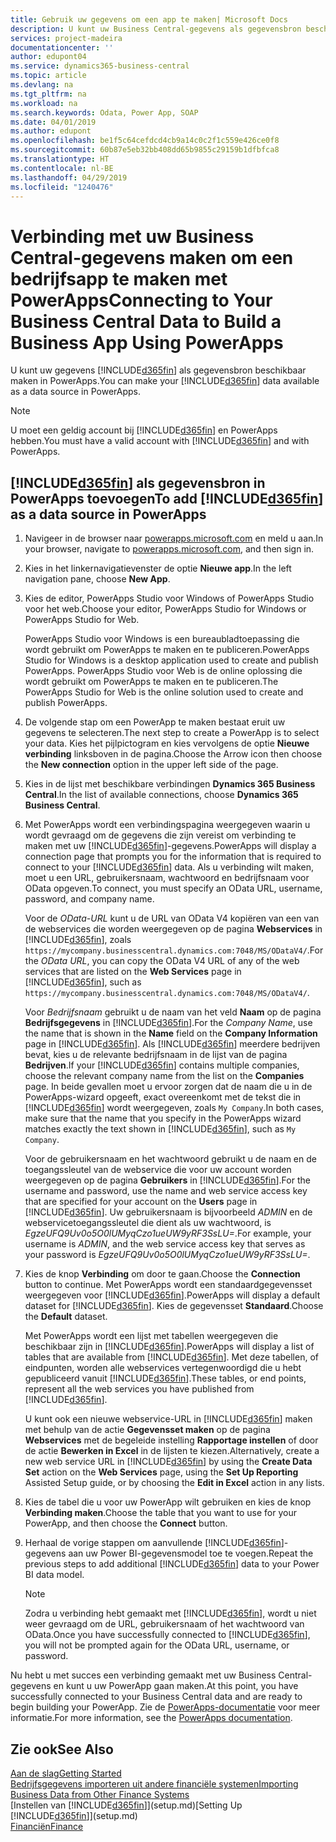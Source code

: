 ```yaml
---
title: Gebruik uw gegevens om een app te maken| Microsoft Docs
description: U kunt uw Business Central-gegevens als gegevensbron beschikbaar maken en een OData-URL van uw webservices opgeven om een bedrijfsapp te maken met PowerApps.
services: project-madeira
documentationcenter: ''
author: edupont04
ms.service: dynamics365-business-central
ms.topic: article
ms.devlang: na
ms.tgt_pltfrm: na
ms.workload: na
ms.search.keywords: Odata, Power App, SOAP
ms.date: 04/01/2019
ms.author: edupont
ms.openlocfilehash: be1f5c64cefdcd4cb9a14c0c2f1c559e426ce0f8
ms.sourcegitcommit: 60b87e5eb32bb408dd65b9855c29159b1dfbfca8
ms.translationtype: HT
ms.contentlocale: nl-BE
ms.lasthandoff: 04/29/2019
ms.locfileid: "1240476"
---
```

# <a name="connecting-to-your-business-central-data-to-build-a-business-app-using-powerapps"></a><span data-ttu-id="4a604-103">Verbinding met uw Business Central-gegevens maken om een bedrijfsapp te maken met PowerApps</span><span class="sxs-lookup"><span data-stu-id="4a604-103">Connecting to Your Business Central Data to Build a Business App Using PowerApps</span></span>
<span data-ttu-id="4a604-104">U kunt uw gegevens [!INCLUDE[d365fin](includes/d365fin_md.md)] als gegevensbron beschikbaar maken in PowerApps.</span><span class="sxs-lookup"><span data-stu-id="4a604-104">You can make your [!INCLUDE[d365fin](includes/d365fin_md.md)] data available as a data source in PowerApps.</span></span>  

> [!NOTE]  
>   <span data-ttu-id="4a604-105">U moet een geldig account bij [!INCLUDE[d365fin](includes/d365fin_md.md)] en PowerApps hebben.</span><span class="sxs-lookup"><span data-stu-id="4a604-105">You must have a valid account with [!INCLUDE[d365fin](includes/d365fin_md.md)] and with PowerApps.</span></span>  

## <a name="to-add-included365finincludesd365finmdmd-as-a-data-source-in-powerapps"></a><span data-ttu-id="4a604-106">[!INCLUDE[d365fin](includes/d365fin_md.md)] als gegevensbron in PowerApps toevoegen</span><span class="sxs-lookup"><span data-stu-id="4a604-106">To add [!INCLUDE[d365fin](includes/d365fin_md.md)] as a data source in PowerApps</span></span>
1. <span data-ttu-id="4a604-107">Navigeer in de browser naar [powerapps.microsoft.com](https://powerapps.microsoft.com/en-us/) en meld u aan.</span><span class="sxs-lookup"><span data-stu-id="4a604-107">In your browser, navigate to [powerapps.microsoft.com](https://powerapps.microsoft.com/en-us/), and then sign in.</span></span>
2. <span data-ttu-id="4a604-108">Kies in het linkernavigatievenster de optie **Nieuwe app**.</span><span class="sxs-lookup"><span data-stu-id="4a604-108">In the left navigation pane, choose **New App**.</span></span>
3. <span data-ttu-id="4a604-109">Kies de editor, PowerApps Studio voor Windows of PowerApps Studio voor het web.</span><span class="sxs-lookup"><span data-stu-id="4a604-109">Choose your editor, PowerApps Studio for Windows or PowerApps Studio for Web.</span></span>

   <span data-ttu-id="4a604-110">PowerApps Studio voor Windows is een bureaubladtoepassing die wordt gebruikt om PowerApps te maken en te publiceren.</span><span class="sxs-lookup"><span data-stu-id="4a604-110">PowerApps Studio for Windows is a desktop application used to create and publish PowerApps.</span></span> <span data-ttu-id="4a604-111">PowerApps Studio voor Web is de online oplossing die wordt gebruikt om PowerApps te maken en te publiceren.</span><span class="sxs-lookup"><span data-stu-id="4a604-111">The PowerApps Studio for Web is the online solution used to create and publish PowerApps.</span></span>
4. <span data-ttu-id="4a604-112">De volgende stap om een PowerApp te maken bestaat eruit uw gegevens te selecteren.</span><span class="sxs-lookup"><span data-stu-id="4a604-112">The next step to create a PowerApp is to select your data.</span></span> <span data-ttu-id="4a604-113">Kies het pijlpictogram en kies vervolgens de optie **Nieuwe verbinding** linksboven in de pagina.</span><span class="sxs-lookup"><span data-stu-id="4a604-113">Choose the Arrow icon then choose the **New connection** option in the upper left side of the page.</span></span>
5. <span data-ttu-id="4a604-114">Kies in de lijst met beschikbare verbindingen **Dynamics 365 Business Central**.</span><span class="sxs-lookup"><span data-stu-id="4a604-114">In the list of available connections, choose **Dynamics 365 Business Central**.</span></span>
6. <span data-ttu-id="4a604-115">Met PowerApps wordt een verbindingspagina weergegeven waarin u wordt gevraagd om de gegevens die zijn vereist om verbinding te maken met uw [!INCLUDE[d365fin](includes/d365fin_md.md)]-gegevens.</span><span class="sxs-lookup"><span data-stu-id="4a604-115">PowerApps will display a connection page that prompts you for the information that is required to connect to your [!INCLUDE[d365fin](includes/d365fin_md.md)] data.</span></span> <span data-ttu-id="4a604-116">Als u verbinding wilt maken, moet u een URL, gebruikersnaam, wachtwoord en bedrijfsnaam voor OData opgeven.</span><span class="sxs-lookup"><span data-stu-id="4a604-116">To connect, you must specify an OData URL, username, password, and company name.</span></span>

   <span data-ttu-id="4a604-117">Voor de *OData-URL* kunt u de URL van OData V4 kopiëren van een van de webservices die worden weergegeven op de pagina **Webservices** in [!INCLUDE[d365fin](includes/d365fin_md.md)], zoals `https://mycompany.businesscentral.dynamics.com:7048/MS/ODataV4/`.</span><span class="sxs-lookup"><span data-stu-id="4a604-117">For the *OData URL*, you can copy the OData V4 URL of any of the web services that are listed on the **Web Services** page in [!INCLUDE[d365fin](includes/d365fin_md.md)], such as `https://mycompany.businesscentral.dynamics.com:7048/MS/ODataV4/`.</span></span>  

   <span data-ttu-id="4a604-118">Voor *Bedrijfsnaam* gebruikt u de naam van het veld **Naam** op de pagina **Bedrijfsgegevens** in [!INCLUDE[d365fin](includes/d365fin_md.md)].</span><span class="sxs-lookup"><span data-stu-id="4a604-118">For the *Company Name*, use the name that is shown in the **Name** field on the **Company Information** page in [!INCLUDE[d365fin](includes/d365fin_md.md)].</span></span> <span data-ttu-id="4a604-119">Als [!INCLUDE[d365fin](includes/d365fin_md.md)] meerdere bedrijven bevat, kies u de relevante bedrijfsnaam in de lijst van de pagina **Bedrijven**.</span><span class="sxs-lookup"><span data-stu-id="4a604-119">If your [!INCLUDE[d365fin](includes/d365fin_md.md)] contains multiple companies, choose the relevant company name from the list on the **Companies** page.</span></span> <span data-ttu-id="4a604-120">In beide gevallen moet u ervoor zorgen dat de naam die u in de PowerApps-wizard opgeeft, exact overeenkomt met de tekst die in [!INCLUDE[d365fin](includes/d365fin_md.md)] wordt weergegeven, zoals `My Company`.</span><span class="sxs-lookup"><span data-stu-id="4a604-120">In both cases, make sure that the name that you specify in the PowerApps wizard matches exactly the text shown in [!INCLUDE[d365fin](includes/d365fin_md.md)], such as `My Company`.</span></span>

   <span data-ttu-id="4a604-121">Voor de gebruikersnaam en het wachtwoord gebruikt u de naam en de toegangssleutel van de webservice die voor uw account worden weergegeven op de pagina **Gebruikers** in [!INCLUDE[d365fin](includes/d365fin_md.md)].</span><span class="sxs-lookup"><span data-stu-id="4a604-121">For the username and password, use the name and web service access key that are specified for your account on the **Users** page in [!INCLUDE[d365fin](includes/d365fin_md.md)].</span></span> <span data-ttu-id="4a604-122">Uw gebruikersnaam is bijvoorbeeld *ADMIN* en de webservicetoegangssleutel die dient als uw wachtwoord, is *EgzeUFQ9Uv0o5O0lUMyqCzo1ueUW9yRF3SsLU=*.</span><span class="sxs-lookup"><span data-stu-id="4a604-122">For example, your username is *ADMIN*, and the web service access key that serves as your password is *EgzeUFQ9Uv0o5O0lUMyqCzo1ueUW9yRF3SsLU=*.</span></span>
7. <span data-ttu-id="4a604-123">Kies de knop **Verbinding** om door te gaan.</span><span class="sxs-lookup"><span data-stu-id="4a604-123">Choose the **Connection** button to continue.</span></span> <span data-ttu-id="4a604-124">Met PowerApps wordt een standaardgegevensset weergegeven voor [!INCLUDE[d365fin](includes/d365fin_md.md)].</span><span class="sxs-lookup"><span data-stu-id="4a604-124">PowerApps will display a default dataset for [!INCLUDE[d365fin](includes/d365fin_md.md)].</span></span> <span data-ttu-id="4a604-125">Kies de gegevensset **Standaard**.</span><span class="sxs-lookup"><span data-stu-id="4a604-125">Choose the **Default** dataset.</span></span>

   <span data-ttu-id="4a604-126">Met PowerApps wordt een lijst met tabellen weergegeven die beschikbaar zijn in [!INCLUDE[d365fin](includes/d365fin_md.md)].</span><span class="sxs-lookup"><span data-stu-id="4a604-126">PowerApps will display a list of tables that are available from [!INCLUDE[d365fin](includes/d365fin_md.md)].</span></span> <span data-ttu-id="4a604-127">Met deze tabellen, of eindpunten, worden alle webservices vertegenwoordigd die u hebt gepubliceerd vanuit [!INCLUDE[d365fin](includes/d365fin_md.md)].</span><span class="sxs-lookup"><span data-stu-id="4a604-127">These tables, or end points,  represent all the web services you have published from [!INCLUDE[d365fin](includes/d365fin_md.md)].</span></span>

   <span data-ttu-id="4a604-128">U kunt ook een nieuwe webservice-URL in [!INCLUDE[d365fin](includes/d365fin_md.md)] maken met behulp van de actie **Gegevensset maken** op de pagina **Webservices** met de begeleide instelling **Rapportage instellen** of door de actie **Bewerken in Excel** in de lijsten te kiezen.</span><span class="sxs-lookup"><span data-stu-id="4a604-128">Alternatively, create a new web service URL in [!INCLUDE[d365fin](includes/d365fin_md.md)] by using the **Create Data Set** action on the **Web Services** page, using the **Set Up Reporting** Assisted Setup guide, or by choosing the **Edit in Excel** action in any lists.</span></span>
8. <span data-ttu-id="4a604-129">Kies de tabel die u voor uw PowerApp wilt gebruiken en kies de knop **Verbinding maken**.</span><span class="sxs-lookup"><span data-stu-id="4a604-129">Choose the table that you want to use for your PowerApp, and then choose the **Connect** button.</span></span>
9. <span data-ttu-id="4a604-130">Herhaal de vorige stappen om aanvullende [!INCLUDE[d365fin](includes/d365fin_md.md)]-gegevens aan uw Power BI-gegevensmodel toe te voegen.</span><span class="sxs-lookup"><span data-stu-id="4a604-130">Repeat the previous steps to add additional [!INCLUDE[d365fin](includes/d365fin_md.md)] data to your Power BI data model.</span></span>

   > [!NOTE]  
   >    <span data-ttu-id="4a604-131">Zodra u verbinding hebt gemaakt met [!INCLUDE[d365fin](includes/d365fin_md.md)], wordt u niet weer gevraagd om de URL, gebruikersnaam of het wachtwoord van OData.</span><span class="sxs-lookup"><span data-stu-id="4a604-131">Once you have successfully connected to [!INCLUDE[d365fin](includes/d365fin_md.md)], you will not be prompted again for the OData URL, username, or password.</span></span>

<span data-ttu-id="4a604-132">Nu hebt u met succes een verbinding gemaakt met uw Business Central-gegevens en kunt u uw PowerApp gaan maken.</span><span class="sxs-lookup"><span data-stu-id="4a604-132">At this point, you have successfully connected to your Business Central data and are ready to begin building your PowerApp.</span></span> <span data-ttu-id="4a604-133">Zie de [PowerApps-documentatie](https://powerapps.microsoft.com/tutorials/getting-started/) voor meer informatie.</span><span class="sxs-lookup"><span data-stu-id="4a604-133">For more information, see the [PowerApps documentation](https://powerapps.microsoft.com/tutorials/getting-started/).</span></span>

## <a name="see-also"></a><span data-ttu-id="4a604-134">Zie ook</span><span class="sxs-lookup"><span data-stu-id="4a604-134">See Also</span></span>
[<span data-ttu-id="4a604-135">Aan de slag</span><span class="sxs-lookup"><span data-stu-id="4a604-135">Getting Started</span></span>](product-get-started.md)  
[<span data-ttu-id="4a604-136">Bedrijfsgegevens importeren uit andere financiële systemen</span><span class="sxs-lookup"><span data-stu-id="4a604-136">Importing Business Data from Other Finance Systems</span></span>](across-import-data-configuration-packages.md)  
<span data-ttu-id="4a604-137">[Instellen van [!INCLUDE[d365fin](includes/d365fin_md.md)]](setup.md)</span><span class="sxs-lookup"><span data-stu-id="4a604-137">[Setting Up [!INCLUDE[d365fin](includes/d365fin_md.md)]](setup.md)</span></span>  
[<span data-ttu-id="4a604-138">Financiën</span><span class="sxs-lookup"><span data-stu-id="4a604-138">Finance</span></span>](finance.md)  
